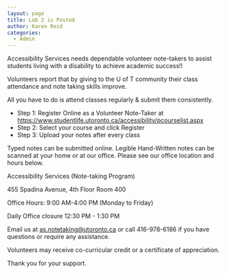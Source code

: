 ```yaml
---
layout: page
title: Lab 2 is Posted
author: Karen Reid
categories:
  - Admin
---
```

Accessibility Services needs dependable volunteer note-takers to assist students living with a disability to achieve academic success!!

Volunteers report that by giving to the U of T community their class attendance and note taking skills improve.

All you have to do is attend classes regularly & submit them consistently.

 - Step 1: Register Online as a Volunteer Note-Taker at https://www.studentlife.utoronto.ca/accessibility/pcourselist.aspx
 - Step 2: Select your course and click Register
 - Step 3: Upload your notes after every class

Typed notes can be submitted online. Legible Hand-Written notes can be scanned at your home or at our office.  Please see our office location and hours below.

   Accessibility Services (Note-taking Program)
   
   455 Spadina Avenue, 4th Floor Room 400

Office Hours: 9:00 AM-4:00 PM (Monday to Friday)

Daily Office closure 12:30 PM - 1:30 PM

Email us at as.notetaking@utoronto.ca or call 416-978-6186 if you have questions or require any assistance.

Volunteers may receive co-curricular credit or a certificate of appreciation.

Thank you for your support.